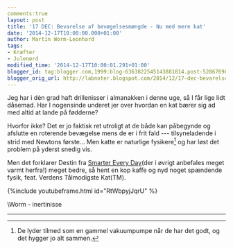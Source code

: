 ```yaml
---
comments:true
layout: post
title: '17 DEC: Bevarelse af bevægelsesmængde - Nu med mere kat'
date: '2014-12-17T10:00:00.000+01:00'
author: Martin Worm-Leonhard
tags:
- Kræfter
- Julenørd
modified_time: '2014-12-17T10:00:01.291+01:00'
blogger_id: tag:blogger.com,1999:blog-6363822545143881814.post-5286769821763906932
blogger_orig_url: http://labnoter.blogspot.com/2014/12/17-dec-bevarelse-af-bevgelsesmngde-nu.html
---
```


Jeg har i dén grad haft drillenisser i almanakken i denne uge, så I får
lige lidt dåsemad. Har I nogensinde underet jer over hvordan en kat
bærer sig ad med altid at lande på fødderne? 

Hvorfor ikke? Det er jo
faktisk ret utroligt at de både kan påbegynde og afslutte en roterende
bevægelse mens de er i frit fald --- tilsyneladende i strid med Newtons
første... Men katte er naturlige fysikere[^1] og har løst det problem
på yderst snedig vis.

Men det forklarer Destin fra [Smarter Every
Day](https://www.youtube.com/user/destinws2)(der i øvrigt anbefales
meget varmt herfra!) meget bedre, så hent en kop kaffe og nyd noget
spændende fysik, feat. Verdens Tålmodigste Kat(TM).

{%include youtubeframe.html id="RtWbpyjJqrU" %}

\\Worm - inertinisse

------------------------------------------------------------------------

[^1]: De lyder tilmed som en gammel vakuumpumpe når de har det godt, og
    det hygger jo alt sammen.
